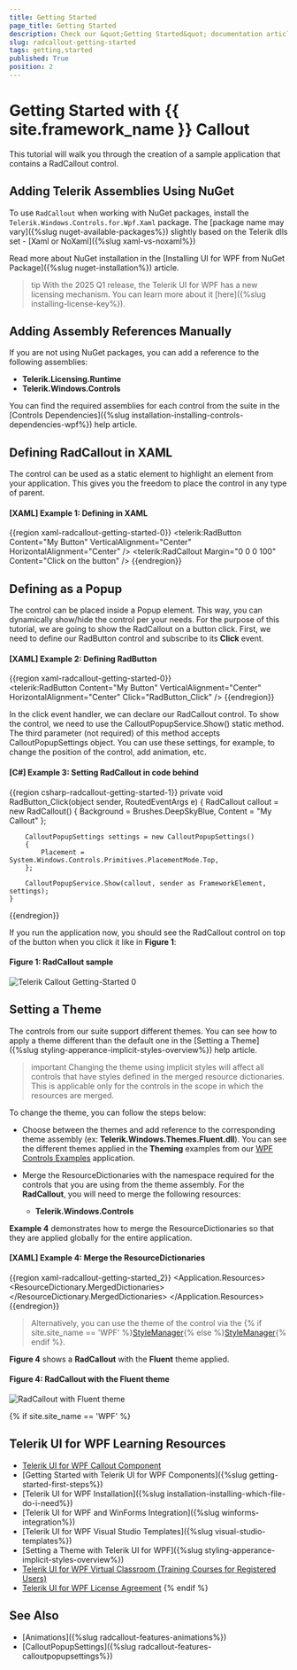 ```yaml
---
title: Getting Started
page_title: Getting Started
description: Check our &quot;Getting Started&quot; documentation article for the RadCallout {{ site.framework_name }} control.
slug: radcallout-getting-started
tags: getting,started
published: True
position: 2
---
```


# Getting Started with {{ site.framework_name }} Callout

This tutorial will walk you through the creation of a sample application that contains a RadCallout control.

## Adding Telerik Assemblies Using NuGet

To use `RadCallout` when working with NuGet packages, install the `Telerik.Windows.Controls.for.Wpf.Xaml` package. The [package name may vary]({%slug nuget-available-packages%}) slightly based on the Telerik dlls set - [Xaml or NoXaml]({%slug xaml-vs-noxaml%})

Read more about NuGet installation in the [Installing UI for WPF from NuGet Package]({%slug nuget-installation%}) article.

>tip With the 2025 Q1 release, the Telerik UI for WPF has a new licensing mechanism. You can learn more about it [here]({%slug installing-license-key%}).

## Adding Assembly References Manually

If you are not using NuGet packages, you can add a reference to the following assemblies:

* __Telerik.Licensing.Runtime__
* __Telerik.Windows.Controls__

You can find the required assemblies for each control from the suite in the [Controls Dependencies]({%slug installation-installing-controls-dependencies-wpf%}) help article.

## Defining RadCallout in XAML

The control can be used as a static element to highlight an element from your application. This gives you the freedom to place the control in any type of parent.

#### __[XAML] Example 1: Defining in XAML__
{{region xaml-radcallout-getting-started-0}}
    <Grid>
		<telerik:RadButton Content="My Button" VerticalAlignment="Center" HorizontalAlignment="Center" />
		<telerik:RadCallout Margin="0 0 0 100" Content="Click on the button" />
	</Grid>
{{endregion}}

## Defining as a Popup

The control can be placed inside a Popup element. This way, you can dynamically show/hide the control per your needs. For the purpose of this tutorial, we are going to show the RadCallout on a button click. First, we need to define our RadButton control and subscribe to its __Click__ event.

#### __[XAML] Example 2: Defining RadButton__
{{region xaml-radcallout-getting-started-0}}
    <Grid>        
		<telerik:RadButton Content="My Button" VerticalAlignment="Center" HorizontalAlignment="Center" Click="RadButton_Click" />
	</Grid>
{{endregion}}

In the click event handler, we can declare our RadCallout control. To show the control, we need to use the CalloutPopupService.Show() static method. The third parameter (not required) of this method accepts CalloutPopupSettings object. You can use these settings, for example, to change the position of the control, add animation, etc.

#### __[C#] Example 3: Setting RadCallout in code behind__
{{region csharp-radcallout-getting-started-1}}
    private void RadButton_Click(object sender, RoutedEventArgs e)
	{
		RadCallout callout = new RadCallout() { Background = Brushes.DeepSkyBlue, Content = "My Callout" };

		CalloutPopupSettings settings = new CalloutPopupSettings()
		{
			Placement = System.Windows.Controls.Primitives.PlacementMode.Top,
		};

		CalloutPopupService.Show(callout, sender as FrameworkElement, settings);
	}
{{endregion}}

If you run the application now, you should see the RadCallout control on top of the button when you click it like in __Figure 1__:

#### Figure 1: RadCallout sample
![Telerik Callout Getting-Started 0](images/callout_getting_started_1.png)

## Setting a Theme

The controls from our suite support different themes. You can see how to apply a theme different than the default one in the [Setting a Theme]({%slug styling-apperance-implicit-styles-overview%}) help article.

>important Changing the theme using implicit styles will affect all controls that have styles defined in the merged resource dictionaries. This is applicable only for the controls in the scope in which the resources are merged. 

To change the theme, you can follow the steps below:

* Choose between the themes and add reference to the corresponding theme assembly (ex: **Telerik.Windows.Themes.Fluent.dll**). You can see the different themes applied in the **Theming** examples from our [WPF Controls Examples](https://demos.telerik.com/wpf/) application.

* Merge the ResourceDictionaries with the namespace required for the controls that you are using from the theme assembly. For the __RadCallout__, you will need to merge the following resources:

	* __Telerik.Windows.Controls__
	
__Example 4__ demonstrates how to merge the ResourceDictionaries so that they are applied globally for the entire application.

#### __[XAML] Example 4: Merge the ResourceDictionaries__  
{{region xaml-radcallout-getting-started_2}}
	<Application.Resources>
		<ResourceDictionary>
			<ResourceDictionary.MergedDictionaries>
				<ResourceDictionary Source="/Telerik.Windows.Themes.Fluent;component/Themes/System.Windows.xaml"/>
				<ResourceDictionary Source="/Telerik.Windows.Themes.Fluent;component/Themes/Telerik.Windows.Controls.xaml"/>
			</ResourceDictionary.MergedDictionaries>
		</ResourceDictionary>
	</Application.Resources>
{{endregion}}

>Alternatively, you can use the theme of the control via the {% if site.site_name == 'WPF' %}[StyleManager](https://docs.telerik.com/devtools/wpf/styling-and-appearance/stylemanager/common-styling-apperance-setting-theme-wpf){% else %}[StyleManager](https://docs.telerik.com/devtools/silverlight/styling-and-appearance/stylemanager/common-styling-apperance-setting-theme){% endif %}.

__Figure 4__ shows a __RadCallout__ with the **Fluent** theme applied.
	
#### __Figure 4: RadCallout with the Fluent theme__
![RadCallout with Fluent theme](images/radcallout-setting-theme.png)

{% if site.site_name == 'WPF' %}
## Telerik UI for WPF Learning Resources

* [Telerik UI for WPF Callout Component](https://www.telerik.com/products/wpf/callout-control.aspx)
* [Getting Started with Telerik UI for WPF Components]({%slug getting-started-first-steps%})
* [Telerik UI for WPF Installation]({%slug installation-installing-which-file-do-i-need%})
* [Telerik UI for WPF and WinForms Integration]({%slug winforms-integration%})
* [Telerik UI for WPF Visual Studio Templates]({%slug visual-studio-templates%})
* [Setting a Theme with Telerik UI for WPF]({%slug styling-apperance-implicit-styles-overview%})
* [Telerik UI for WPF Virtual Classroom (Training Courses for Registered Users)](https://learn.telerik.com/learn/course/external/view/elearning/16/telerik-ui-for-wpf) 
* [Telerik UI for WPF License Agreement](https://www.telerik.com/purchase/license-agreement/wpf-dlw-s)
{% endif %}

## See Also

* [Animations]({%slug radcallout-features-animations%})
* [CalloutPopupSettings]({%slug radcallout-features-calloutpopupsettings%})

